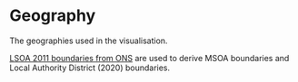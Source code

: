 # Geography

The geographies used in the visualisation. 

[LSOA 2011 boundaries from ONS](https://geoportal.statistics.gov.uk/datasets/ons::lsoa-dec-2011-boundaries-super-generalised-clipped-bsc-ew-v4/about) are used to derive MSOA boundaries and Local Authority District (2020) boundaries.